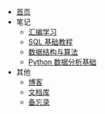 * [首页](/)
* 笔记
  * [汇编学习](Assembler-Language/README.md)
  * [SQL 基础教程](SQL-Basic-Ttutorial/README.md)
  * [数据结构与算法](Data-Structures-and-Algorithms-in-C/README.md)
  * [Python 数据分析基础](Foundations-for-Analytics-with-Python/README.md)
* 其他
  + [博客](https://mahoo12138.cn/)
  + [文档库](https://docs.mahoo12138.cn/)
  + [备忘录](https://cmd.mahoo12138.cn/)

